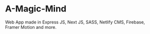 # A-Magic-Mind
Web App made in Express JS, Next JS, SASS, Netlify CMS, Firebase, Framer Motion and more.
